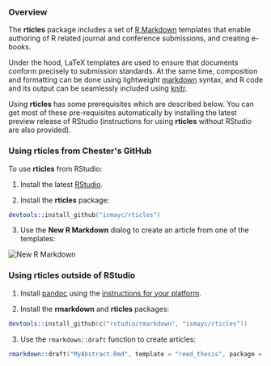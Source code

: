 ### Overview

The **rticles** package includes a set of [R Markdown](http://rmarkdown.rstudio.com) templates that enable authoring of R related journal and conference submissions, and creating e-books. 

Under the hood, LaTeX templates are used to ensure that documents conform precisely to submission standards. At the same time, composition and formatting can be done using lightweight [markdown](http://rmarkdown.rstudio.com/authoring_basics.html) syntax, and R code and its output can be seamlessly included using [knitr](http://yihui.name/knitr/).

Using **rticles** has some prerequisites which are described below. You can get most of these pre-requisites automatically by installing the latest preview release of RStudio (instructions for using **rticles** without RStudio are also provided).

### Using rticles from Chester's GitHub

To use **rticles** from RStudio:

1) Install the latest [RStudio](http://www.rstudio.com/products/rstudio/download/).

2) Install the **rticles** package: 

```S
devtools::install_github("ismayc/rticles")
```

3) Use the **New R Markdown** dialog to create an article from one of the templates:

![New R Markdown](http://rmarkdown.rstudio.com/images/new_r_markdown.png)
    
    
### Using rticles outside of RStudio

1) Install [pandoc](http://johnmacfarlane.net/pandoc/) using the [instructions for your platform](https://github.com/rstudio/rmarkdown/blob/master/PANDOC.md).

2) Install the **rmarkdown** and **rticles** packages:

```S
devtools::install_github(c("rstudio/rmarkdown", "ismayc/rticles"))
```
    
3) Use the `rmarkdown::draft` function to create articles:

```S
rmarkdown::draft("MyAbstract.Rmd", template = "reed_thesis", package = "rticles")
```

